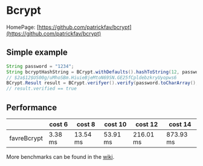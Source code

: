# Bcrypt

HomePage: [https://github.com/patrickfav/bcrypt](https://github.com/patrickfav/bcrypt)

## Simple example

```java
String password = "1234";
String bcryptHashString = BCrypt.withDefaults().hashToString(12, password.toCharArray());
// $2a$12$US00g/uMhoSBm.HiuieBjeMtoN69SN.GE25fCpldebzkryUyopws6
BCrypt.Result result = BCrypt.verifyer().verify(password.toCharArray(), bcryptHashString);
// result.verified == true
```

## Performance

|             | cost 6  | cost   8 | cost 10  | cost 12   | cost 14   |
|-------------|---------|----------|----------|-----------|-----------|
| favreBcrypt | 3.38 ms | 13.54 ms | 53.91 ms | 216.01 ms | 873.93 ms |

More benchmarks can be found in the [wiki](https://github.com/patrickfav/bcrypt/wiki/Benchmark).